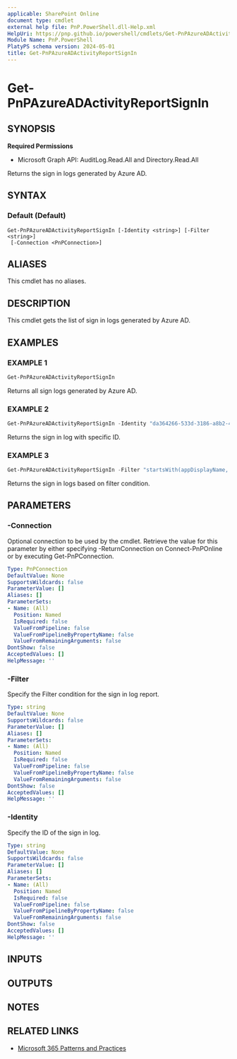 ```yaml
---
applicable: SharePoint Online
document type: cmdlet
external help file: PnP.PowerShell.dll-Help.xml
HelpUri: https://pnp.github.io/powershell/cmdlets/Get-PnPAzureADActivityReportSignIn.html
Module Name: PnP.PowerShell
PlatyPS schema version: 2024-05-01
title: Get-PnPAzureADActivityReportSignIn
---
```


# Get-PnPAzureADActivityReportSignIn

## SYNOPSIS

**Required Permissions**

* Microsoft Graph API: AuditLog.Read.All and Directory.Read.All

Returns the sign in logs generated by Azure AD.

## SYNTAX

### Default (Default)

```
Get-PnPAzureADActivityReportSignIn [-Identity <string>] [-Filter <string>]
 [-Connection <PnPConnection>]
```

## ALIASES

This cmdlet has no aliases.

## DESCRIPTION

This cmdlet gets the list of sign in logs generated by Azure AD.

## EXAMPLES

### EXAMPLE 1

```powershell
Get-PnPAzureADActivityReportSignIn
```

Returns all sign logs generated by Azure AD.

### EXAMPLE 2

```powershell
Get-PnPAzureADActivityReportSignIn -Identity "da364266-533d-3186-a8b2-44ee1c21af11"
```

Returns the sign in log with specific ID.

### EXAMPLE 3

```powershell
Get-PnPAzureADActivityReportSignIn -Filter "startsWith(appDisplayName,'Graph')"
```

Returns the sign in logs based on filter condition.

## PARAMETERS

### -Connection

Optional connection to be used by the cmdlet. Retrieve the value for this parameter by either specifying -ReturnConnection on Connect-PnPOnline or by executing Get-PnPConnection.

```yaml
Type: PnPConnection
DefaultValue: None
SupportsWildcards: false
ParameterValue: []
Aliases: []
ParameterSets:
- Name: (All)
  Position: Named
  IsRequired: false
  ValueFromPipeline: false
  ValueFromPipelineByPropertyName: false
  ValueFromRemainingArguments: false
DontShow: false
AcceptedValues: []
HelpMessage: ''
```

### -Filter

Specify the Filter condition for the sign in log report.

```yaml
Type: string
DefaultValue: None
SupportsWildcards: false
ParameterValue: []
Aliases: []
ParameterSets:
- Name: (All)
  Position: Named
  IsRequired: false
  ValueFromPipeline: false
  ValueFromPipelineByPropertyName: false
  ValueFromRemainingArguments: false
DontShow: false
AcceptedValues: []
HelpMessage: ''
```

### -Identity

Specify the ID of the sign in log.

```yaml
Type: string
DefaultValue: None
SupportsWildcards: false
ParameterValue: []
Aliases: []
ParameterSets:
- Name: (All)
  Position: Named
  IsRequired: false
  ValueFromPipeline: false
  ValueFromPipelineByPropertyName: false
  ValueFromRemainingArguments: false
DontShow: false
AcceptedValues: []
HelpMessage: ''
```

## INPUTS

## OUTPUTS

## NOTES

## RELATED LINKS

- [Microsoft 365 Patterns and Practices](https://aka.ms/m365pnp)
